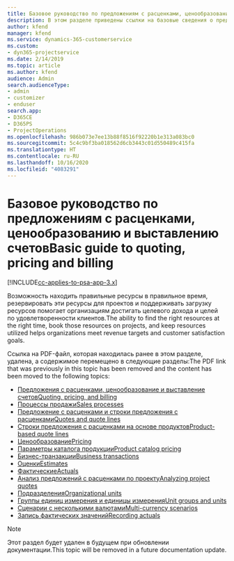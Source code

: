 ```yaml
---
title: Базовое руководство по предложениям с расценками, ценообразованию и выставлению счетов
description: В этом разделе приведены ссылки на базовые сведения о предложениях с расценками, ценообразовании и выставлении счетов в Project Service Automation.
author: kfend
manager: kfend
ms.service: dynamics-365-customerservice
ms.custom:
- dyn365-projectservice
ms.date: 2/14/2019
ms.topic: article
ms.author: kfend
audience: Admin
search.audienceType:
- admin
- customizer
- enduser
search.app:
- D365CE
- D365PS
- ProjectOperations
ms.openlocfilehash: 986b073e7ee13b88f8516f92220b1e313a083bc0
ms.sourcegitcommit: 5c4c9bf3ba018562d6cb3443c01d550489c415fa
ms.translationtype: HT
ms.contentlocale: ru-RU
ms.lasthandoff: 10/16/2020
ms.locfileid: "4083291"
---
```

# <a name="basic-guide-to-quoting-pricing-and-billing"></a><span data-ttu-id="65350-103">Базовое руководство по предложениям с расценками, ценообразованию и выставлению счетов</span><span class="sxs-lookup"><span data-stu-id="65350-103">Basic guide to quoting, pricing and billing</span></span>

[!INCLUDE[cc-applies-to-psa-app-3.x](../../includes/cc-applies-to-psa-app-3x.md)]

<span data-ttu-id="65350-104">Возможность находить правильные ресурсы в правильное время, резервировать эти ресурсы для проектов и поддерживать загрузку ресурсов помогает организациям достигать целевого дохода и целей по удовлетворенности клиентов.</span><span class="sxs-lookup"><span data-stu-id="65350-104">The ability to find the right resources at the right time, book those resources on projects, and keep resources utilized helps organizations meet revenue targets and customer satisfaction goals.</span></span> 

<span data-ttu-id="65350-105">Ссылка на PDF-файл, которая находилась ранее в этом разделе, удалена, а содержимое перемещено в следующие разделы:</span><span class="sxs-lookup"><span data-stu-id="65350-105">The PDF link that was previously in this topic has been removed and the content has been moved to the following topics:</span></span>

- [<span data-ttu-id="65350-106">Предложения с расценками, ценообразование и выставление счетов</span><span class="sxs-lookup"><span data-stu-id="65350-106">Quoting, pricing, and billing</span></span>](../quote-bill-price.md)
- [<span data-ttu-id="65350-107">Процессы продажи</span><span class="sxs-lookup"><span data-stu-id="65350-107">Sales processes</span></span>](../basic-sales-process.md)
- [<span data-ttu-id="65350-108">Предложение с расценками и строки предложения с расценками</span><span class="sxs-lookup"><span data-stu-id="65350-108">Quotes and quote lines</span></span>](../basic-quote-lines.md)
- [<span data-ttu-id="65350-109">Строки предложения с расценками на основе продуктов</span><span class="sxs-lookup"><span data-stu-id="65350-109">Product-based quote lines</span></span>](../product-based-quote-lines.md)
- [<span data-ttu-id="65350-110">Ценообразование</span><span class="sxs-lookup"><span data-stu-id="65350-110">Pricing</span></span>](../basic-pricing.md)
- [<span data-ttu-id="65350-111">Параметры каталога продукции</span><span class="sxs-lookup"><span data-stu-id="65350-111">Product catalog pricing</span></span>](../product-catalog-pricing.md)
- [<span data-ttu-id="65350-112">Бизнес-транзакции</span><span class="sxs-lookup"><span data-stu-id="65350-112">Business transactions</span></span>](../basic-business-transactions.md)
- [<span data-ttu-id="65350-113">Оценки</span><span class="sxs-lookup"><span data-stu-id="65350-113">Estimates</span></span>](../estimates.md)
- [<span data-ttu-id="65350-114">Фактические</span><span class="sxs-lookup"><span data-stu-id="65350-114">Actuals</span></span>](../actuals.md)
- [<span data-ttu-id="65350-115">Анализ предложений с расценками по проекту</span><span class="sxs-lookup"><span data-stu-id="65350-115">Analyzing project quotes</span></span>](../basic-analyzing-quotes.md)
- [<span data-ttu-id="65350-116">Подразделения</span><span class="sxs-lookup"><span data-stu-id="65350-116">Organizational units</span></span>](../advanced-organizational.md)
- [<span data-ttu-id="65350-117">Группы единиц измерения и единицы измерения</span><span class="sxs-lookup"><span data-stu-id="65350-117">Unit groups and units</span></span>](../advanced-units.md)
- [<span data-ttu-id="65350-118">Сценарии с несколькими валютами</span><span class="sxs-lookup"><span data-stu-id="65350-118">Multi-currency scenarios</span></span>](../advanced-currency.md)
- [<span data-ttu-id="65350-119">Запись фактических значений</span><span class="sxs-lookup"><span data-stu-id="65350-119">Recording actuals</span></span>](../advanced-actuals.md)

> [!NOTE]
> <span data-ttu-id="65350-120">Этот раздел будет удален в будущем при обновлении документации.</span><span class="sxs-lookup"><span data-stu-id="65350-120">This topic will be removed in a future documentation update.</span></span> 
